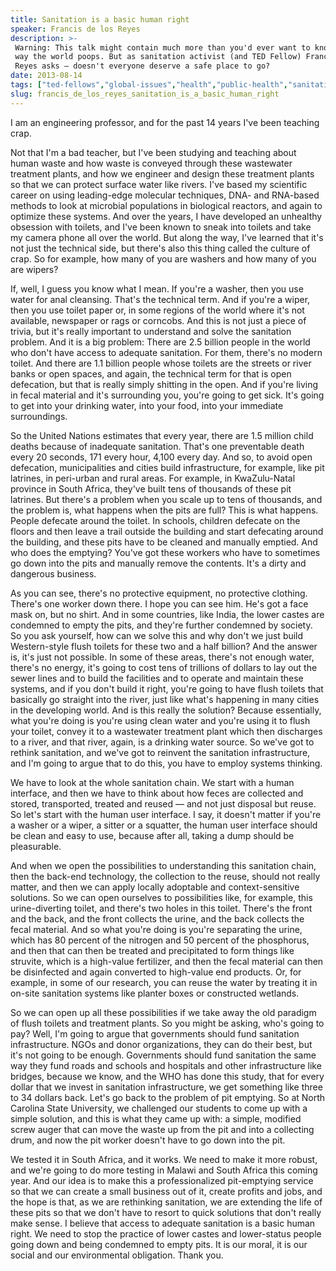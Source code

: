 ```yaml
---
title: Sanitation is a basic human right
speaker: Francis de los Reyes
description: >-
 Warning: This talk might contain much more than you'd ever want to know about the
 way the world poops. But as sanitation activist (and TED Fellow) Francis de los
 Reyes asks — doesn't everyone deserve a safe place to go?
date: 2013-08-14
tags: ["ted-fellows","global-issues","health","public-health","sanitation","infrastructure"]
slug: francis_de_los_reyes_sanitation_is_a_basic_human_right
---
```


I am an engineering professor, and for the past 14 years I've been teaching crap.

Not that I'm a bad teacher, but I've been studying and teaching about human waste and how
waste is conveyed through these wastewater treatment plants, and how we engineer and
design these treatment plants so that we can protect surface water like rivers. I've based
my scientific career on using leading-edge molecular techniques, DNA- and RNA-based
methods to look at microbial populations in biological reactors, and again to optimize
these systems. And over the years, I have developed an unhealthy obsession with toilets,
and I've been known to sneak into toilets and take my camera phone all over the world. But
along the way, I've learned that it's not just the technical side, but there's also this
thing called the culture of crap. So for example, how many of you are washers and how many
of you are wipers? 

If, well, I guess you know what I mean. If you're a washer, then you use water for anal
cleansing. That's the technical term. And if you're a wiper, then you use toilet paper or,
in some regions of the world where it's not available, newspaper or rags or corncobs. And
this is not just a piece of trivia, but it's really important to understand and solve the
sanitation problem. And it is a big problem: There are 2.5 billion people in the world who
don't have access to adequate sanitation. For them, there's no modern toilet. And there
are 1.1 billion people whose toilets are the streets or river banks or open spaces, and
again, the technical term for that is open defecation, but that is really simply shitting
in the open. And if you're living in fecal material and it's surrounding you, you're going
to get sick. It's going to get into your drinking water, into your food, into your
immediate surroundings.

So the United Nations estimates that every year, there are 1.5 million child deaths
because of inadequate sanitation. That's one preventable death every 20 seconds, 171 every
hour, 4,100 every day. And so, to avoid open defecation, municipalities and cities build
infrastructure, for example, like pit latrines, in peri-urban and rural areas. For
example, in KwaZulu-Natal province in South Africa, they've built tens of thousands of
these pit latrines. But there's a problem when you scale up to tens of thousands, and the
problem is, what happens when the pits are full? This is what happens. People defecate
around the toilet. In schools, children defecate on the floors and then leave a trail
outside the building and start defecating around the building, and these pits have to be
cleaned and manually emptied. And who does the emptying? You've got these workers who have
to sometimes go down into the pits and manually remove the contents. It's a dirty and
dangerous business.

As you can see, there's no protective equipment, no protective clothing. There's one
worker down there. I hope you can see him. He's got a face mask on, but no shirt. And in
some countries, like India, the lower castes are condemned to empty the pits, and they're
further condemned by society. So you ask yourself, how can we solve this and why don't we
just build Western-style flush toilets for these two and a half billion? And the answer
is, it's just not possible. In some of these areas, there's not enough water, there's no
energy, it's going to cost tens of trillions of dollars to lay out the sewer lines and to
build the facilities and to operate and maintain these systems, and if you don't build it
right, you're going to have flush toilets that basically go straight into the river, just
like what's happening in many cities in the developing world. And is this really the
solution? Because essentially, what you're doing is you're using clean water and you're
using it to flush your toilet, convey it to a wastewater treatment plant which then
discharges to a river, and that river, again, is a drinking water source. So we've got to
rethink sanitation, and we've got to reinvent the sanitation infrastructure, and I'm going
to argue that to do this, you have to employ systems thinking.

We have to look at the whole sanitation chain. We start with a human interface, and then
we have to think about how feces are collected and stored, transported, treated and reused
— and not just disposal but reuse. So let's start with the human user interface. I say, it
doesn't matter if you're a washer or a wiper, a sitter or a squatter, the human user
interface should be clean and easy to use, because after all, taking a dump should be
pleasurable. 

And when we open the possibilities to understanding this sanitation chain, then the
back-end technology, the collection to the reuse, should not really matter, and then we
can apply locally adoptable and context-sensitive solutions. So we can open ourselves to
possibilities like, for example, this urine-diverting toilet, and there's two holes in
this toilet. There's the front and the back, and the front collects the urine, and the
back collects the fecal material. And so what you're doing is you're separating the urine,
which has 80 percent of the nitrogen and 50 percent of the phosphorus, and then that can
then be treated and precipitated to form things like struvite, which is a high-value
fertilizer, and then the fecal material can then be disinfected and again converted to
high-value end products. Or, for example, in some of our research, you can reuse the water
by treating it in on-site sanitation systems like planter boxes or constructed
wetlands.

So we can open up all these possibilities if we take away the old paradigm of flush
toilets and treatment plants. So you might be asking, who's going to pay? Well, I'm going
to argue that governments should fund sanitation infrastructure. NGOs and donor
organizations, they can do their best, but it's not going to be enough. Governments should
fund sanitation the same way they fund roads and schools and hospitals and other
infrastructure like bridges, because we know, and the WHO has done this study, that for
every dollar that we invest in sanitation infrastructure, we get something like three to
34 dollars back. Let's go back to the problem of pit emptying. So at North Carolina State
University, we challenged our students to come up with a simple solution, and this is what
they came up with: a simple, modified screw auger that can move the waste up from the pit
and into a collecting drum, and now the pit worker doesn't have to go down into the
pit.

We tested it in South Africa, and it works. We need to make it more robust, and we're
going to do more testing in Malawi and South Africa this coming year. And our idea is to
make this a professionalized pit-emptying service so that we can create a small business
out of it, create profits and jobs, and the hope is that, as we are rethinking sanitation,
we are extending the life of these pits so that we don't have to resort to quick solutions
that don't really make sense. I believe that access to adequate sanitation is a basic human
right. We need to stop the practice of lower castes and lower-status people going down and
being condemned to empty pits. It is our moral, it is our social and our environmental
obligation. Thank you.

<!--
ad_duration=3.33
comment_count=84
event="TED Fellows Retreat 2013"
external_start_time=0
has_talk_citation=0
intro_duration=11.82
is_subtitle_required="False"
is_talk_featured="True"
language="en"
language_swap="False"
native_language="en"
number_of_related_talks=6
number_of_speakers=1
number_of_subtitled_videos=24
number_of_tags=6
number_of_talk_download_languages=24
number_of_talk_more_resources=1
number_of_talk_recommendations=0
number_of_talks_take_actions=0
post_ad_duration=0.83
published_timestamp="2014-09-29 15:10:48"
recording_date="2013-08-14"
speaker_description="Environmental engineer, sanitation activist"
speaker_is_published=1
speaker_name="Francis de los Reyes"
talk_name="Sanitation is a basic human right"
talks_tags=["ted-fellows","global-issues","health","public-health","sanitation","infrastructure"]
talks_take_action=[]
url_audio="https://download.ted.com/talks/FrancisdelosReyes_2013U.mp3?apikey=acme-roadrunner"
url_photo_speaker="https://pe.tedcdn.com/images/ted/d3e8acad6e9e80a7ea44b49652647d4ffea757af_254x191.jpg"
url_photo_talk="https://pe.tedcdn.com/images/ted/a477c1bccc1f06b44817d6cfaf71c36a8c8eda8f_2880x1620.jpg"
url_webpage="https://www.ted.com/talks/francis_de_los_reyes_sanitation_is_a_basic_human_right"
video_type_name="TED Stage Talk"
-->